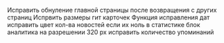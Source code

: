 Исправить обнуление главной страницы после возвращения с других страниц
Испрвить размеры гит карточек 
Функция исправления дат
исправить цвет кол-ва новостей если их ноль в статистике
блок аналитика на разрешении 320 px исправить
количество упоминаний 